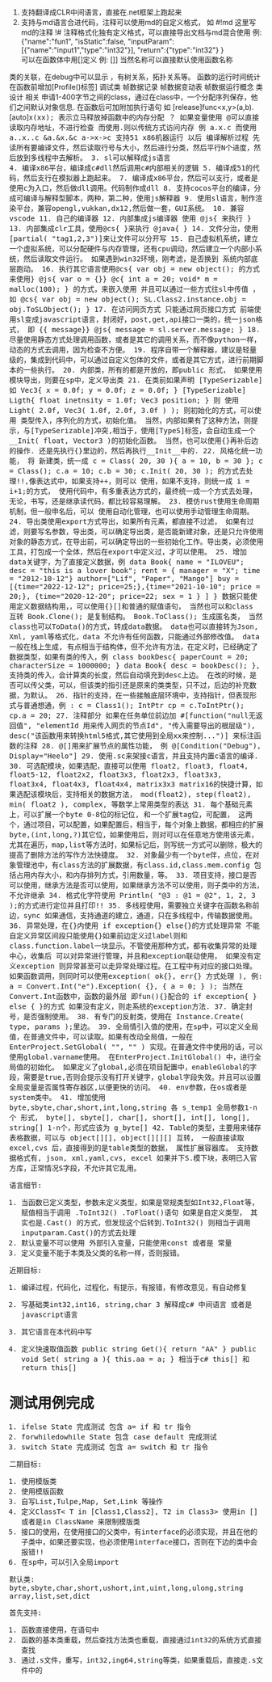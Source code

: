

##

1. 支持翻译成CLR中间语言，直接在.net框架上跑起来
2. 支持与md语言合进代码，注释可以使用md的自定义格式，
    如   #!md 这里写md的注释 !#   注释格式化独有定义格式，可以直接导出文档与md混合使用 
    例:   {"name":"fun1", "isStatic":false, "inputParam":[{"name":"input1","type":"int32"}], "return":{"type":"int32"} }  
    可以在函数体中用[]定义
    例:  []] 当然名称可以直接默认使用函数名称  

  类的关联，在debug中可以显示 ，有树关系，拓扑关系等。
  函数的运行时间统计 在函数前增加[Profile()标签]
  调试类 帧数据记录  帧数据变动表  帧数据运行概念
  类设计 相关 申请1-400字节之间的class，通过在class中，一个分配序列保存，他们之间默认对象信息.
  在函数后可加附加执行语句 如  [release]func<x,y>(a,b).[auto]x<tt>(xx);        表示立马释放掉函数中的内存分配    ？
  如果变量使用 @可以直接读取内存地址，不进行检查  而使用.则以传统方式访问内存 例  a.x.c   而使用  a..x..c &a.&x.&c  a->x->c
  支持51 x86机器运行 以后
  编译解析过程 先读所有要编译文件，然后读取行号与大小，然后进行分类，然后平行N个进度，然后放到多线程中去解析。
3. sl可以解释成js语言   
4. 编译x86平台，编译成c#dll然后调用c#内部相关的逻辑 
5. 编译成51的代码，然后支行在模拟器上跑起来。
7. 编译成x86平台，然后可以支行，或者是使用c为入口，然后做dll调用。代码制作成dll
8. 支持cocos平台的编译，分成可编译与解释型脚本，两种，第二种，使用js解释器
9. 使用sl语言，制作渲染平台，兼容opengl,vukkan,dx12,然后做一套，GUI系统。
10. 兼容vscode
11. 自己的编译器
12. 内部集成js编译器 使用 @js{ 来执行 }
13. 内部集成clr工具，使用@cs{ }来执行 @java{ }
14. 文件分治，使用[partial( "tag1,2,3")]来让文件可以分开写
15. 自己虚拟机系统，建立一个虚拟系统，可以分配硬件与内存管理，还有cpu调动，然后建立一个内部小系统，然后读取文件运行。 如果遇到win32环境，刚考滤，是否换到
系统内部底层跑动。
16. 执行其它语言使用@cs{ var obj = new object(); 的方式来使用}   @js{ var o = {}}  @c{  int a = 20; void* m = malloc(100); } 的方式，来嵌入使用  并且可以通过一些方式往sl中传值 ，如 @cs{ var obj = new object();  SL.Class2.instance.obj = obj.ToSLObject(); }
17. 在访问网页方式  只能通过网页接口方式  前端使用sl变成javascript语言，封闭好，post,get,api接口一类的，统一json格式， 即 <label id="aa"> {{ message}} </label>  @js{ message = sl.server.message; } 
18. 尽量使用静态方式处理调用函数，或者是其它的调用关系，而不像python一样，动态的方式去调用，因为检查不方便。
19. 程序自带一个解释器，建议是轻量级的，集成到代码中，可以通过自定义包体的文件，或者是其它方式，进行前期脚本的一些执行。
20. 内部类，所有的都是开放的，即public 形式， 如果使用模块导出，则要在sp中，定义导出类
21. 在类前如果声明 [TypeSerizable] 如  Vec3{ x = 0.0f; y = 0.0f; z = 0.0f; } [TypeSerizable] Ligth{ float inetnsity = 1.0f; Vec3 position; } 则 使用 Light( 2.0f, Vec3( 1.0f, 2.0f, 3.0f ) ); 则初始化的方式，可以使用 类型传入，序列化的方式，初始化值。 当然，内部如果有了这种方法，则提示，与[TypeSerizable]冲突,相当于，使用[TypeS]标签，会自动生成一个__Init( float, Vector3 )的初始化函数。 当然，也可以使用{}再补后边的操作. 还是先执行{}里边的，然后再执行__Init__中的.
22. 风格化统一功能， 将 新建类，统一成  c = Class( 20, 30 ){ a = 10, b = 30 }; c = Class(); c.a = 10; c.b = 30; c.Init( 20, 30 ); 的方式去处理!!,像表达式中，如果支持++，则可以 使用，如果不支持，则统一成 i = i+1;的方式， 使用代码中，有多重表达方式的，最终统一成一个方式去处理， 无论，书写，还是继承读代码，都比较容易理解。
23. 模仿rust使用生命周期机制，但一般申名后，可以 使用自动化管理，也可以使用手动管理生命周期。
24. 导出类使用export方式导出，如果所有元素，都直接不过滤， 如果有过滤，则要写名参数，导出类，可以确定导出类，是否能新建对象，还是只允许使用对象的静态方式，在导出前，可以确定导出的一些初始化工作。导出类，必须使用工具，打包成一个全体，然后在export中定义过，才可以使用。
25. 增加data关键字，为了直接定义数据，例 data Book{ name = "ILOVEU"; desc = "this is a lover book"; rent = { manager = "X"; time = "2012-10-12"} author=["Lif", "Paper", "Mango"] buy = [{time="2022-12-12"; price=25;},{time="2021-10-10"; price = 20;}, {time="2020-12-20"; price=22; sex = 1 } ] } 数据只能使用定义数据结构用，，可以使用{}[]和普通的赋值语句， 当然也可以和class 互转  Book.Clone(); 是复制结构。 Book.ToClass(); 生成匿名类， 当然class也可以ToData()的方式，转成data数据。 data也可以直接转为Json, Xml, yaml等格式化，data 不允许有任何函数，只能通过外部修改值。 data 一般在栈上生成, 有点相当于结构体，但不允许有方法，在定义时，已经确定了数据类型，如果有类的传入，例 class bookDesc{ paperCount = 20; characterSize = 1000000; } data Book{ desc = bookDesc(); },支持类的传入，会计算类的长度，然后自动填充到desc上边。 在改的时候，是否可以传父类，可以，但该类的指引还是原来的类类型，只不过，后边的补充数据，为默认。
26. 指针的支持，在一些接触底层环境中，支持指针，但表现形式与普通想通，例 :   c = Class1();   IntPtr<Class1> cp = c.ToIntPtr();  cp.a = 20;
27. 注释部分 如果在任务单位前边加 #[function("null无返回值", "elementId 用来传入网页的节点Id", "传入需要导出的根层级"), desc("该函数用来转换html5格式,其它使用到全局xx来控制...")] 来标注函数的注释 
28. @[]用来扩展节点的属性功能， 例 @[Condition("Debug"), Display="Heelo"]
29. 使用.sc来架接c语言，并且支持内置c语言的编译.
30. 可选配模块，如果选配，直接可以使用  float2, float3, float4, float5-12, float2x2,
float3x3, float2x3, float3x3, float3x4, float4x3, float4x4, matrix3x3 matrix16的快捷计算，如果选配该模块后，支持相关的数据方法， mod(float2), step(float2), min( float2 ), complex, 等数学上常用类型的表达
31. 每个基础元素上，可以扩展一个byte 0-8位的标记位, 和一个扩展tag位，可配置， 这两个，通过项目，可以配置，如果配置后，相当于，每个对象上数据，都相应的扩展 byte,(int,long,?)其它位，如果使用后，则对可以在任意地方使用该元素， 尤其在遍历，map,list等方法时，如果标记后，则写统一方式可以删除，极大的提高了删除方法的写作方法快捷度。
32. 对象最少有一个byte伴，点位，在对象管理池中，有class方法的扩展数据，有class.id,class.mem.config 包括占用内存大小，和内存排列方式，引用数量，等。
33. 项目支持，接口是否可以使用，继承方法是否可以使用，如果继承方法不可以使用，则子类中的方法，不允许继承
34. 格式化字符使用 Println( "@3 : @1 = @2", 1, 2, 3 );的方式进行定位并且打印!!
35. 多线程使用，需要独立关键字在函数名称前边，sync 如果通信，支持通道的建立，通道，只在多线程中，传输数据使用。
36. 异常处理，在{}内使用 if exception{} else{}的方式处理异常 不能自定义异常区间段只能使用{}如果前边定义过label则和class.function.label一块显示。不管使用那种方式，都有收集异常的处理中心，收集后
可以对异常进行管理，并且和exception联动使用， 如果没有定义exception 则异常甚至可以走异常处理过程。在工程中有对应的接口处理。 如果函数调用，则同时可以使用exception( ok{}, err{} 方式处理 ), 例:
a = Convert.Int("e").Exception( {}, { a = 0; } ); 当然在Convert.Int函数中，函数的最外层 即fun(){}配合的 if exception{ } else { }的方式 如果没有定义，则走系统的exception方法.
37. 确定封号，是否强制使用。
38. 有专门的反射类，使用在 Instance.Create( type, params );里边。
39. 全局情引入值的使用，在sp中，可以定义全局值，在普通文件中，可以读取。如果有改动全局值，一般在EnterProject.SetGlobal( "", "" ) 实现。在普通文件中使用的话，可以使用global.varname使用。 在EnterProject.InitGlobal() 中，进行全局值的初始化。 如果定义了global,必须在项目配置中，enableGlobal的字段，需要是true,否则会提示没有打开关键字，global字段失效。并且可以设置全局变量是否属性寄存器区,以便更快的访问。
40. env参数，在os或者是system类中。
41. 增加使用 byte,sbyte,char,short,int,long,string 各 s_temp1 全局参数1-n 个 形式， byte[], sbyte[], char[], short[], int[], long[], string[] 1-n个，形式应该为 g_byte[]
42. Table的类型，主要用来储存表格数据，可以与 object[][], object[][][] 互转， 一般直接读取excel,cvs 后，直接得到的是table类型的数据， 属性扩展容器库。  支持数据格式有, json, xml,yaml,cvs, excel 如果并下S.模下块，表明已入官方库，正常情况S字段，不允许其它乱用。



语言细节:
1. 当函数已定义类型，参数未定义类型，如果是常规类型如Int32,Float等，  赋值相当于调用 .ToInt32()  .ToFloat()语句  如果是自定义类型，  其实也是.Cast<Int32>() 的方式，但发现这个后转到.ToInt32()
则相当于调用   inputparam.Cast<DefineClass>()的方式去处理
2. 默认变量不可以使用 外部引入变量，只能使用const 或者是 常量
3. 定义变量不能于本类及父类的名称一样，否则报错。


近期目标:
1. 编译过程，代码化，过程化，有提示，有报错，有修改意见，有自动修复
2. 写基础类int32,int16, string,char 
3 解释成c# 中间语言 或者是 javascript语言
4. 其它语言在本代码中写


18. 定义快速取值函数  public string Get(){ return "AA" }  public void Set( string a ){ this.aa = a; } 相当于c# this[] 和 return this[]

# 测试用例完成
1. ifelse State 完成测试  包含 a= if  和 tr 指令
2. forwhiledowhile State 包含 case default 完成测试
3. switch State 完成测试  包含 a= switch  和 tr 指令

二期目标:
1. 使用模版类
2. 使用模版函数
3. 自写List,Tulpe,Map, Set,Link 等操作
4. 定义ClassT< T in [Class1,Class2], T2 in Class3> 使用in [] 或者是in ClassName 来限制模版类
5. 接口的使用，在使用接口的父类中，有interface的必须实现，并且在他的子类中，如果还要实现，也必须使用interface接口，否则在下边的类中会报错!!
6. 在sp中，可以引入全局import 


默认类:
byte,sbyte,char,short,ushort,int,uint,long,ulong,string
array,list,set,dict

首先支持:
1. 函数直接使用，在语句中
2. 函数的基本类重载，然后查找方法类也重载，直接通过int32的系统方式直接查找
3. 通过.s文件，重写，int32,ing64,string等类，如果重载后，直接走.s文件中的




